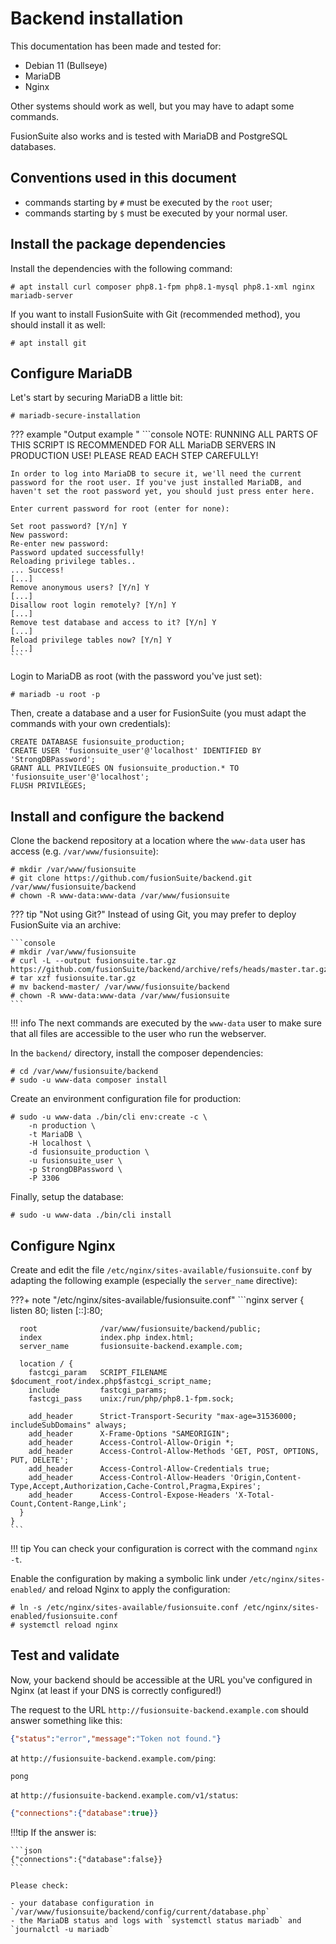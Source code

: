 # Backend installation

This documentation has been made and tested for:

- Debian 11 (Bullseye)
- MariaDB
- Nginx

Other systems should work as well, but you may have to adapt some commands.

FusionSuite also works and is tested with MariaDB and PostgreSQL databases.

## Conventions used in this document

- commands starting by `#` must be executed by the `root` user;
- commands starting by `$` must be executed by your normal user.

## Install the package dependencies

Install the dependencies with the following command:

```console
# apt install curl composer php8.1-fpm php8.1-mysql php8.1-xml nginx mariadb-server
```

If you want to install FusionSuite with Git (recommended method), you should
install it as well:

```console
# apt install git
```

## Configure MariaDB

Let's start by securing MariaDB a little bit:

```console
# mariadb-secure-installation
```

??? example "Output example "
    ```console
    NOTE: RUNNING ALL PARTS OF THIS SCRIPT IS RECOMMENDED FOR ALL MariaDB
        SERVERS IN PRODUCTION USE!  PLEASE READ EACH STEP CAREFULLY!

    In order to log into MariaDB to secure it, we'll need the current
    password for the root user. If you've just installed MariaDB, and
    haven't set the root password yet, you should just press enter here.

    Enter current password for root (enter for none):

    Set root password? [Y/n] Y
    New password:
    Re-enter new password:
    Password updated successfully!
    Reloading privilege tables..
    ... Success!
    [...]
    Remove anonymous users? [Y/n] Y
    [...]
    Disallow root login remotely? [Y/n] Y
    [...]
    Remove test database and access to it? [Y/n] Y
    [...]
    Reload privilege tables now? [Y/n] Y
    [...]
    ```

Login to MariaDB as root (with the password you've just set):

```console
# mariadb -u root -p
```

Then, create a database and a user for FusionSuite (you must adapt the commands
with your own credentials):

```mysql
CREATE DATABASE fusionsuite_production;
CREATE USER 'fusionsuite_user'@'localhost' IDENTIFIED BY 'StrongDBPassword';
GRANT ALL PRIVILEGES ON fusionsuite_production.* TO 'fusionsuite_user'@'localhost';
FLUSH PRIVILEGES;
```

## Install and configure the backend

Clone the backend repository at a location where the `www-data` user has access
(e.g. `/var/www/fusionsuite`):

```console
# mkdir /var/www/fusionsuite
# git clone https://github.com/fusionSuite/backend.git /var/www/fusionsuite/backend
# chown -R www-data:www-data /var/www/fusionsuite
```

??? tip "Not using Git?"
    Instead of using Git, you may prefer to deploy FusionSuite via an archive:

    ```console
    # mkdir /var/www/fusionsuite
    # curl -L --output fusionsuite.tar.gz https://github.com/fusionSuite/backend/archive/refs/heads/master.tar.gz
    # tar xzf fusionsuite.tar.gz
    # mv backend-master/ /var/www/fusionsuite/backend
    # chown -R www-data:www-data /var/www/fusionsuite
    ```

!!! info
    The next commands are executed by the `www-data` user to make sure that all
    files are accessible to the user who run the webserver.

In the `backend/` directory, install the composer dependencies:

```console
# cd /var/www/fusionsuite/backend
# sudo -u www-data composer install
```

Create an environment configuration file for production:

```console
# sudo -u www-data ./bin/cli env:create -c \
    -n production \
    -t MariaDB \
    -H localhost \
    -d fusionsuite_production \
    -u fusionsuite_user \
    -p StrongDBPassword \
    -P 3306
```

Finally, setup the database:

```console
# sudo -u www-data ./bin/cli install
```

## Configure Nginx

Create and edit the file `/etc/nginx/sites-available/fusionsuite.conf` by
adapting the following example (especially the `server_name` directive):

???+ note "/etc/nginx/sites-available/fusionsuite.conf"
    ```nginx
    server {
      listen            80;
      listen            [::]:80;

      root              /var/www/fusionsuite/backend/public;
      index             index.php index.html;
      server_name       fusionsuite-backend.example.com;

      location / {
        fastcgi_param   SCRIPT_FILENAME $document_root/index.php$fastcgi_script_name;
        include         fastcgi_params;
        fastcgi_pass    unix:/run/php/php8.1-fpm.sock;

        add_header      Strict-Transport-Security "max-age=31536000; includeSubDomains" always;
        add_header      X-Frame-Options "SAMEORIGIN";
        add_header      Access-Control-Allow-Origin *;
        add_header      Access-Control-Allow-Methods 'GET, POST, OPTIONS, PUT, DELETE';
        add_header      Access-Control-Allow-Credentials true;
        add_header      Access-Control-Allow-Headers 'Origin,Content-Type,Accept,Authorization,Cache-Control,Pragma,Expires';
        add_header      Access-Control-Expose-Headers 'X-Total-Count,Content-Range,Link';
      }
    }
    ```

!!! tip
    You can check your configuration is correct with the command `nginx -t`.

Enable the configuration by making a symbolic link under `/etc/nginx/sites-enabled/`
 and reload Nginx to apply the configuration:

```console
# ln -s /etc/nginx/sites-available/fusionsuite.conf /etc/nginx/sites-enabled/fusionsuite.conf
# systemctl reload nginx
```

## Test and validate

Now, your backend should be accessible at the URL you've configured in Nginx
(at least if your DNS is correctly configured!)

The request to the URL `http://fusionsuite-backend.example.com` should answer
something like this:

```json
{"status":"error","message":"Token not found."}
```

at `http://fusionsuite-backend.example.com/ping`:

```console
pong
```

at `http://fusionsuite-backend.example.com/v1/status`:

```json
{"connections":{"database":true}}
```

!!!tip
    If the answer is:

    ```json
    {"connections":{"database":false}}
    ```

    Please check:

    - your database configuration in `/var/www/fusionsuite/backend/config/current/database.php`
    - the MariaDB status and logs with `systemctl status mariadb` and `journalctl -u mariadb`

